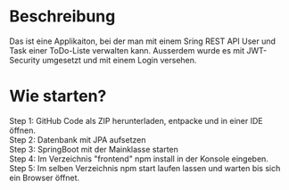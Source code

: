 # Beschreibung
Das ist eine Applikaiton, bei der man mit einem Sring REST API User und Task einer ToDo-Liste verwalten kann.
Ausserdem wurde es mit JWT-Security umgesetzt und mit einem Login versehen.

# Wie starten?
Step 1: GitHub Code als ZIP herunterladen, entpacke und in einer IDE öffnen. <br>
Step 2: Datenbank mit JPA aufsetzen <br>
Step 3: SpringBoot mit der Mainklasse starten <br>
Step 4: Im Verzeichnis "frontend" npm install in der Konsole eingeben. <br>
Step 5: Im selben Verzeichnis npm start laufen lassen und warten bis sich ein Browser öffnet. <br>
